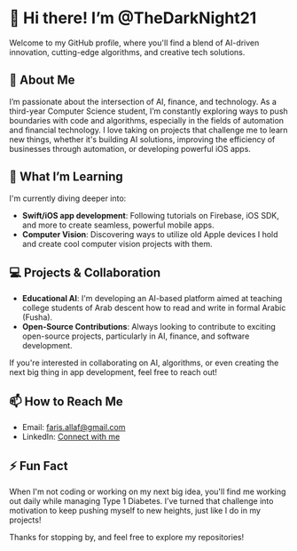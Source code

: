 # 👋 Hi there! I’m @TheDarkNight21

Welcome to my GitHub profile, where you'll find a blend of AI-driven innovation, cutting-edge algorithms, and creative tech solutions.

## 👀 About Me
I’m passionate about the intersection of AI, finance, and technology. As a third-year Computer Science student, I’m constantly exploring ways to push boundaries with code and algorithms, especially in the fields of automation and financial technology. I love taking on projects that challenge me to learn new things, whether it's building AI solutions, improving the efficiency of businesses through automation, or developing powerful iOS apps.

## 🌱 What I’m Learning
I'm currently diving deeper into:
- **Swift/iOS app development**: Following tutorials on Firebase, iOS SDK, and more to create seamless, powerful mobile apps.
- **Computer Vision**: Discovering ways to utilize old Apple devices I hold and create cool computer vision projects with them.

## 💻 Projects & Collaboration
- **Educational AI**: I'm developing an AI-based platform aimed at teaching college students of Arab descent how to read and write in formal Arabic (Fusha).
- **Open-Source Contributions**: Always looking to contribute to exciting open-source projects, particularly in AI, finance, and software development.

If you're interested in collaborating on AI, algorithms, or even creating the next big thing in app development, feel free to reach out!

## 📫 How to Reach Me
- Email: faris.allaf@gmail.com
- LinkedIn: [Connect with me](https://www.linkedin.com/in/faris-allaf)

## ⚡ Fun Fact
When I'm not coding or working on my next big idea, you'll find me working out daily while managing Type 1 Diabetes. I’ve turned that challenge into motivation to keep pushing myself to new heights, just like I do in my projects!

Thanks for stopping by, and feel free to explore my repositories!

<!---
TheDarkNight21/TheDarkNight21 is a ✨ special ✨ repository because its `README.md` (this file) appears on your GitHub profile.
You can click the Preview link to take a look at your changes.
--->
